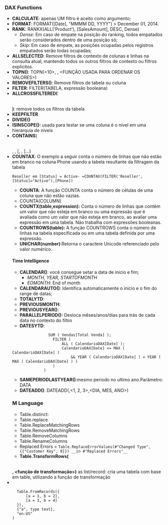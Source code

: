 ### DAX Functions
  - __CALCULATE__: apenas UM filtro é aceito como argumento;
  - __FORMAT__: FORMAT([Date], "MMMM DD, YYYY") >  December 01, 2014.
  - __RANK__: RANKX(ALL('Product'), [SalesAmount], DESC, Dense)
    - _Dense:_ Em caso de empate na posição do ranking, todos empatados serão considerados dentro de uma posição só;
    - _Skip:_ Em caso de empate, as posições ocupadas pelos registros empatados serão todas ocupadas;
  - __ALLSELECTED__: Remove filtros de contexto de colunas e linhas na consulta atual, mantendo todos os outros filtros de contexto ou filtros explícitos. 
  - __TOPN()__: TOPN(<10>, <table>, <FUNÇÃO USADA PARA ORDENAR OS VALORES>)
  - __REMOVEFILTERS()__: Remove filtros de tabela ou coluna
  - __FILTER__: FILTER(TABELA, expressão booleana)
  - __ALLCROSSFILTERED(<table>)__: remove todos os filtros da tabela
  - __KEEPFILTER__
  - __DIVIDE()__
  - __ISINSCOPE():__ usada para testar se uma coluna é o nível em uma hierarquia de niveis
  - __CONTAINS__(<table>, <columnName>, <value>[, <columnName>, <value>]…)
  - __COUNTAX__: O exemplo a seguir conta o número de linhas que não estão em branco na coluna Phone usando a tabela resultante da filtragem da tabela 
  ```
  Reseller em [Status] = Active- =COUNTAX(FILTER('Reseller',[Status]="Active"),[Phone])
  ```
  - __COUNTA__: A função COUNTA conta o número de células de uma coluna que não estão vazias.
  - COUNTA(COLUMN)
  - __COUNTX(table,expression):__ Conta o número de linhas que contêm um valor que não esteja em branco ou uma expressão que é avaliada como um valor que não esteja em branco, ao avaliar uma expressão em uma tabela. Não trabalha com expressões booleanas. 
  - __COUNTROWS(table):__ A função COUNTROWS conta o número de linhas na tabela especificada ou em uma tabela definida por uma expressão.
  - __UNICHAR(number)__:Retorna o caractere Unicode referenciado pelo valor numérico.   
 #### Time Intelligence
  - __CALENDAR()__: você consegue setar a data de inicio e fim;
    - _MONTH, YEAR, STARTOFMONTH_
    - _EOMONTH_: End of month
  - __CALENDARAUTO()__: Identifica automaticamente o inicio e o fim do range de datas;
  - __TOTALYTD__:
  - __PREVIOUSMONTH__:
  - __PREVIOUSYEAR()__: 
  - __PARALLELPERIOD():__ Desloca mêses/anos/dias para trás de cada data no contexto do filtro
  - __DATESYTD__:
  ```CALCULATE ( 
                  SUM ( Vendas[Total Venda] );
                    FILTER (
                        ALL ( CalendarioDAX[Date] );
                        CalendarioDAX[Date] <= MAX ( CalendarioDAX[Date] )
                            && YEAR ( CalendarioDAX[Date] ) = YEAR ( MAX ( CalendarioDAX[Date] ) )
                    )
                )
 ```
 - __SAMEPERIODLASTYEAR()__:mesmo periodo no ultimo ano.Parâmetro: DATA
 - __DATEADD()__: DATEADD(<dates>,<1, 2, 3>,<DIA, MES, ANO>)  
 ### M Language
  - Table.distinct:
  - Table.replace
  - Table.ReplaceMatchingRows
  - Table.RemoveMatchingRows
  - Table.RemoveColumns
  - Table.RenameColumns
  - Replaced Errors = 
  ```Table.ReplaceErrorValues(#"Changed Type", {{"Customer Key", 0}}) __in #"Replaced Errors"__```
  - __Table.TransformRows(<table>, <função de transformação>)__ as list/record: cria uma tabela com base em table, utilizando a função de transformação
  -
  ```__Table.TransformColumnTypes__(
    Table.FromRecords({
        [a = 1, b = 2],
        [a = 3, b = 4]
    }),
    {"a", type text},
    "en-US"
)
 ```
